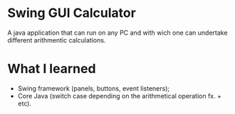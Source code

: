 # Swing GUI Calculator

A java application that can run on any PC and with wich one can undertake different arithmentic calculations.

# What I learned

* Swing framework (panels, buttons, event listeners);
* Core Java (switch case depending on the arithmetical operation fx. + etc).
